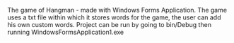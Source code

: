 The game of Hangman - made with Windows Forms Application.
The game uses a txt file within which it stores words for the game, the user can add his own custom words.
Project can be run by going to bin/Debug then running WindowsFormsApplication1.exe 
